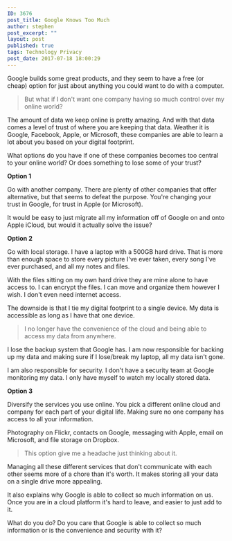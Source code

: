 ```yaml
---
ID: 3676
post_title: Google Knows Too Much
author: stephen
post_excerpt: ""
layout: post
published: true
tags: Technology Privacy
post_date: 2017-07-18 18:00:29
---
```

Google builds some great products, and they seem to have a free (or cheap) option for just about anything you could want to do with a computer.
<blockquote>But what if I don't want one company having so much control over my online world?</blockquote>
The amount of data we keep online is pretty amazing. And with that data comes a level of trust of where you are keeping that data. Weather it is Google, Facebook, Apple, or Microsoft, these companies are able to learn a lot about you based on your digital footprint.

What options do you have if one of these companies becomes too central to your online world? Or does something to lose some of your trust?

<strong>Option 1</strong>

Go with another company. There are plenty of other companies that offer alternative, but that seems to defeat the purpose. You're changing your trust in Google, for trust in Apple (or Microsoft).

It would be easy to just migrate all my information off of Google on and onto Apple iCloud, but would it actually solve the issue?

<strong>Option 2</strong>

Go with local storage. I have a laptop with a 500GB hard drive. That is more than enough space to store every picture I've ever taken, every song I've ever purchased, and all my notes and files.

With the files sitting on my own hard drive they are mine alone to have access to. I can encrypt the files. I can move and organize them however I wish. I don't even need internet access.

The downside is that I tie my digital footprint to a single device. My data is accessible as long as I have that one device.
<blockquote>I no longer have the convenience of the cloud and being able to access my data from anywhere.</blockquote>
I lose the backup system that Google has. I am now responsible for backing up my data and making sure if I lose/break my laptop, all my data isn't gone.

I am also responsible for security. I don't have a security team at Google monitoring my data. I only have myself to watch my locally stored data.

<strong>Option 3</strong>

Diversify the services you use online. You pick a different online cloud and company for each part of your digital life. Making sure no one company has access to all your information.

Photography on Flickr, contacts on Google, messaging with Apple, email on Microsoft, and file storage on Dropbox.
<blockquote>This option give me a headache just thinking about it.</blockquote>
Managing all these different services that don't communicate with each other seems more of a chore than it's worth. It makes storing all your data on a single drive more appealing.

It also explains why Google is able to collect so much information on us. Once you are in a cloud platform it's hard to leave, and easier to just add to it.

What do you do? Do you care that Google is able to collect so much information or is the convenience and security with it?
